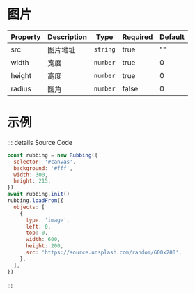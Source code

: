 # 图片

| Property | Description | Type     | Required | Default |
| -------- | ----------- | -------- | -------- | ------- |
| src      | 图片地址    | `string` | true     | ""      |
| width    | 宽度        | `number` | true     | 0       |
| height   | 高度        | `number` | true     | 0       |
| radius   | 圆角        | `number` | false    | 0       |

# 示例

<ClientOnly>
<canvas id="canvas"></canvas>

<script>
if (!import.meta.env.SSR) {
  import('https://unpkg.com/rubbing@latest/dist/index.mjs').then(async ({ Rubbing }) => {
    const rubbing = new Rubbing({
      selector: '#canvas',
      background: '#fff',
      width: 600,
      height: 200,
    })
    await rubbing.init()
    rubbing.loadFrom({
      objects: [
        {
          type: 'image',
          left: 0,
          top: 0,
          width: 600,
          height: 200,
          src: 'https://source.unsplash.com/random/600x200'
        },
      ],
    })
  })
}
</script>
</ClientOnly>

::: details Source Code

```js
const rubbing = new Rubbing({
  selector: '#canvas',
  background: '#fff',
  width: 300,
  height: 215,
})
await rubbing.init()
rubbing.loadFrom({
  objects: [
    {
      type: 'image',
      left: 0,
      top: 0,
      width: 600,
      height: 200,
      src: 'https://source.unsplash.com/random/600x200',
    },
  ],
})
```

:::
